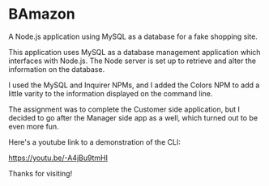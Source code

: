 # BAmazon
A Node.js application using MySQL as a database for a fake shopping site.

This application uses MySQL as a database management application which interfaces with Node.js. The Node server is
set up to retrieve and alter the information on the database. 

I used the MySQL and Inquirer NPMs, and I added the Colors NPM to add a little varity to the information displayed on
the command line.

The assignment was to complete the Customer side application, but I decided to go after the Manager side app as a well, which
turned out to be even more fun.

Here's a youtube link to a demonstration of the CLI:

https://youtu.be/-A4jBu9tmHI

Thanks for visiting!
